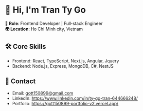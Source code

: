 # 👋 Hi, I'm Tran Ty Go

**💼 Role**: Frontend Developer | Full-stack Engineer  
**🌍 Location**: Ho Chi Minh city, Vietnam

## 🛠 Core Skills  
- Frontend: React, TypeScript, Next.js, Angular, Jquery
- Backend: Node.js, Express, MongoDB, C#, NestJS

## 📩 Contact  
- Email: gott150899@gmail.com
- LinkedIn: https://www.linkedin.com/in/ty-go-tran-644666248/
- Portfolio: https://gott150899-portfolio-v2.vercel.app/